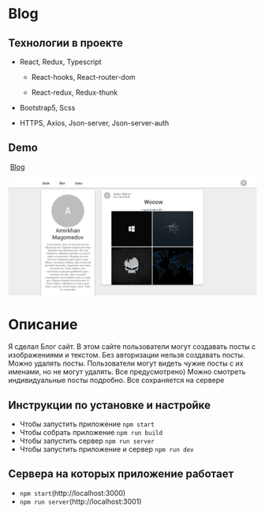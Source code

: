 # Blog

## **Технологии в проекте**

+ React, Redux, Typescript

  + React-hooks, React-router-dom

  + React-redux, Redux-thunk

+ Bootstrap5, Scss

+ HTTPS, Axios, Json-server, Json-server-auth

## Demo 
​
[Blog](https://drive.google.com/drive/folders/1kgW_lGdXUhNbkNHxa_GaWpMcxl7T_-Lm)

![Preview](https://github.com/amirkhan-web05/blog/blob/master/src/assets/images/18-09-2022%2015-38-34.png "Blog")

<h1>Описание</h1>

<p>
Я сделал Блог сайт. В этом сайте пользователи могут создавать посты с изображениями и текстом. Без авторизации нельзя создавать посты. Можно удалять посты. 
Пользователи могут видеть чужие посты с их именами, но не могут удалять. Все предусмотрено) Можно смотреть индивидуальные посты подробно. Все сохраняется на сервере 
</p>

## Инструкции по установке и настройке

+ Чтобы запустить приложение ``npm start``
+ Чтобы собрать приложение ``npm run build``
+ Чтобы запустить сервер ``npm run server``
+ Чтобы запустить приложение и сервер ``npm run dev``​

## Сервера на которых приложение работает 
+ ``npm start``(http://localhost:3000)
+ ``npm run server``(http://localhost:3001)
